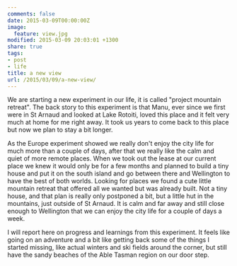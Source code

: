 ```yaml
---
comments: false
date: 2015-03-09T00:00:00Z
image:
  feature: view.jpg
modified: 2015-03-09 20:03:01 +1300
share: true
tags:
- post
- life
title: a new view
url: /2015/03/09/a-new-view/
---
```


We are starting a new experiment in our life, it is called "project
mountain retreat". The back story to this experiment is that Manu, 
ever since we first were in St Arnaud and looked at Lake Rotoiti, loved
this place and it felt very much at home for me right away. It took us
years to come back to this place but now we plan to stay a bit longer.

As the Europe experiment showed we really don't enjoy the city life for
much more than a couple of days, after that we really like the calm and
quiet of more remote places. When we took out the lease at our current
place we knew it would only be for a few months and planned to build a
tiny house and put it on the south island and go between there and
Wellington to have the best of both worlds. Looking for places we found
a cute little mountain retreat that offered all we wanted but was
already built. Not a tiny house, and that plan is really only postponed
a bit, but a little hut in the mountains, just outside of St Arnaud. It
is calm and far away and still close enough to Wellington that we can
enjoy the city life for a couple of days a week.

I will report here on progress and learnings from this experiment. It feels
like going on an adventure and a bit like getting back some of the things
I started missing, like actual winters and ski fields around the corner,
but still have the sandy beaches of the Able Tasman region on our door step.

